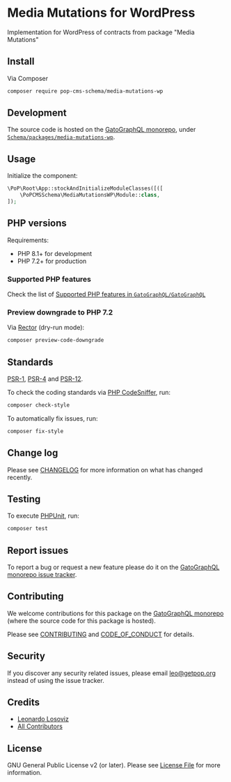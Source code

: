 # Media Mutations for WordPress

<!--
[![Build Status][ico-travis]][link-travis]
[![Quality Score][ico-code-quality]][link-code-quality]
[![Software License][ico-license]](LICENSE.md)
[![Latest Version on Packagist][ico-version]][link-packagist]
[![Coverage Status][ico-scrutinizer]][link-scrutinizer]
[![Total Downloads][ico-downloads]][link-downloads]
-->

Implementation for WordPress of contracts from package "Media Mutations"

## Install

Via Composer

``` bash
composer require pop-cms-schema/media-mutations-wp
```

## Development

The source code is hosted on the [GatoGraphQL monorepo](https://github.com/GatoGraphQL/GatoGraphQL), under [`Schema/packages/media-mutations-wp`](https://github.com/GatoGraphQL/GatoGraphQL/tree/master/layers/Schema/packages/media-mutations-wp).

## Usage

Initialize the component:

``` php
\PoP\Root\App::stockAndInitializeModuleClasses([([
    \PoPCMSSchema\MediaMutationsWP\Module::class,
]);
```

## PHP versions

Requirements:

- PHP 8.1+ for development
- PHP 7.2+ for production

### Supported PHP features

Check the list of [Supported PHP features in `GatoGraphQL/GatoGraphQL`](https://github.com/GatoGraphQL/GatoGraphQL/blob/master/docs/supported-php-features.md)

### Preview downgrade to PHP 7.2

Via [Rector](https://github.com/rectorphp/rector) (dry-run mode):

```bash
composer preview-code-downgrade
```

## Standards

[PSR-1](https://www.php-fig.org/psr/psr-1), [PSR-4](https://www.php-fig.org/psr/psr-4) and [PSR-12](https://www.php-fig.org/psr/psr-12).

To check the coding standards via [PHP CodeSniffer](https://github.com/squizlabs/PHP_CodeSniffer), run:

``` bash
composer check-style
```

To automatically fix issues, run:

``` bash
composer fix-style
```

## Change log

Please see [CHANGELOG](CHANGELOG.md) for more information on what has changed recently.

## Testing

To execute [PHPUnit](https://phpunit.de/), run:

``` bash
composer test
```

## Report issues

To report a bug or request a new feature please do it on the [GatoGraphQL monorepo issue tracker](https://github.com/GatoGraphQL/GatoGraphQL/issues).

## Contributing

We welcome contributions for this package on the [GatoGraphQL monorepo](https://github.com/GatoGraphQL/GatoGraphQL) (where the source code for this package is hosted).

Please see [CONTRIBUTING](CONTRIBUTING.md) and [CODE_OF_CONDUCT](CODE_OF_CONDUCT.md) for details.

## Security

If you discover any security related issues, please email leo@getpop.org instead of using the issue tracker.

## Credits

- [Leonardo Losoviz][link-author]
- [All Contributors][link-contributors]

## License

GNU General Public License v2 (or later). Please see [License File](LICENSE.md) for more information.

[ico-version]: https://img.shields.io/packagist/v/pop-cms-schema/media-mutations-wp.svg?style=flat-square
[ico-license]: https://img.shields.io/badge/license-GPLv2-brightgreen.svg?style=flat-square
[ico-travis]: https://img.shields.io/travis/pop-cms-schema/media-mutations-wp/master.svg?style=flat-square
[ico-scrutinizer]: https://img.shields.io/scrutinizer/coverage/g/pop-cms-schema/media-mutations-wp.svg?style=flat-square
[ico-code-quality]: https://img.shields.io/scrutinizer/g/pop-cms-schema/media-mutations-wp.svg?style=flat-square
[ico-downloads]: https://img.shields.io/packagist/dt/pop-cms-schema/media-mutations-wp.svg?style=flat-square

[link-packagist]: https://packagist.org/packages/pop-cms-schema/media-mutations-wp
[link-travis]: https://travis-ci.org/pop-cms-schema/media-mutations-wp
[link-scrutinizer]: https://scrutinizer-ci.com/g/pop-cms-schema/media-mutations-wp/code-structure
[link-code-quality]: https://scrutinizer-ci.com/g/pop-cms-schema/media-mutations-wp
[link-downloads]: https://packagist.org/packages/pop-cms-schema/media-mutations-wp
[link-author]: https://github.com/leoloso
[link-contributors]: ../../../../../../contributors
